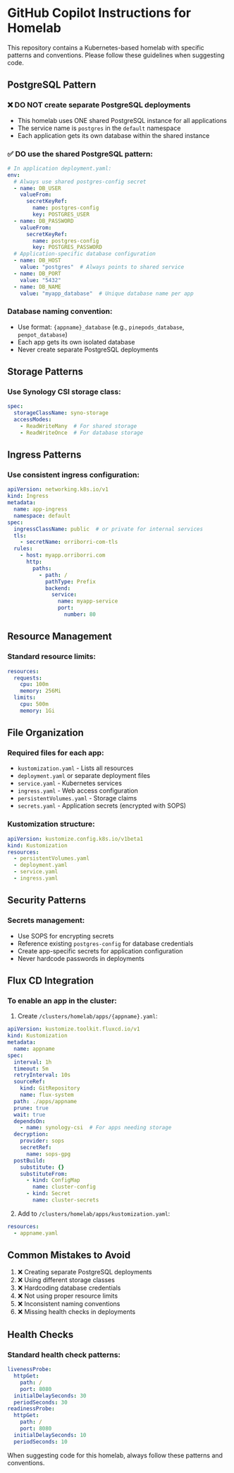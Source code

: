 # GitHub Copilot Instructions for Homelab

This repository contains a Kubernetes-based homelab with specific patterns and conventions. Please follow these guidelines when suggesting code.

## PostgreSQL Pattern

### ❌ DO NOT create separate PostgreSQL deployments
- This homelab uses ONE shared PostgreSQL instance for all applications
- The service name is `postgres` in the `default` namespace
- Each application gets its own database within the shared instance

### ✅ DO use the shared PostgreSQL pattern:

```yaml
# In application deployment.yaml:
env:
  # Always use shared postgres-config secret
  - name: DB_USER
    valueFrom:
      secretKeyRef:
        name: postgres-config
        key: POSTGRES_USER
  - name: DB_PASSWORD
    valueFrom:
      secretKeyRef:
        name: postgres-config
        key: POSTGRES_PASSWORD
  # Application-specific database configuration
  - name: DB_HOST
    value: "postgres"  # Always points to shared service
  - name: DB_PORT
    value: "5432"
  - name: DB_NAME
    value: "myapp_database"  # Unique database name per app
```

### Database naming convention:
- Use format: `{appname}_database` (e.g., `pinepods_database`, `penpot_database`)
- Each app gets its own isolated database
- Never create separate PostgreSQL deployments

## Storage Patterns

### Use Synology CSI storage class:
```yaml
spec:
  storageClassName: syno-storage
  accessModes:
    - ReadWriteMany  # For shared storage
    - ReadWriteOnce  # For database storage
```

## Ingress Patterns

### Use consistent ingress configuration:
```yaml
apiVersion: networking.k8s.io/v1
kind: Ingress
metadata:
  name: app-ingress
  namespace: default
spec:
  ingressClassName: public  # or private for internal services
  tls:
    - secretName: orriborri-com-tls
  rules:
    - host: myapp.orriborri.com
      http:
        paths:
          - path: /
            pathType: Prefix
            backend:
              service:
                name: myapp-service
                port:
                  number: 80
```

## Resource Management

### Standard resource limits:
```yaml
resources:
  requests:
    cpu: 100m
    memory: 256Mi
  limits:
    cpu: 500m
    memory: 1Gi
```

## File Organization

### Required files for each app:
- `kustomization.yaml` - Lists all resources
- `deployment.yaml` or separate deployment files
- `service.yaml` - Kubernetes services
- `ingress.yaml` - Web access configuration
- `persistentVolumes.yaml` - Storage claims
- `secrets.yaml` - Application secrets (encrypted with SOPS)

### Kustomization structure:
```yaml
apiVersion: kustomize.config.k8s.io/v1beta1
kind: Kustomization
resources:
  - persistentVolumes.yaml
  - deployment.yaml
  - service.yaml
  - ingress.yaml
```

## Security Patterns

### Secrets management:
- Use SOPS for encrypting secrets
- Reference existing `postgres-config` for database credentials
- Create app-specific secrets for application configuration
- Never hardcode passwords in deployments

## Flux CD Integration

### To enable an app in the cluster:
1. Create `/clusters/homelab/apps/{appname}.yaml`:
```yaml
apiVersion: kustomize.toolkit.fluxcd.io/v1
kind: Kustomization
metadata:
  name: appname
spec:
  interval: 1h
  timeout: 5m
  retryInterval: 10s
  sourceRef:
    kind: GitRepository
    name: flux-system
  path: ./apps/appname
  prune: true
  wait: true
  dependsOn:
    - name: synology-csi  # For apps needing storage
  decryption:
    provider: sops
    secretRef:
      name: sops-gpg
  postBuild:
    substitute: {}
    substituteFrom:
      - kind: ConfigMap
        name: cluster-config
      - kind: Secret
        name: cluster-secrets
```

2. Add to `/clusters/homelab/apps/kustomization.yaml`:
```yaml
resources:
  - appname.yaml
```

## Common Mistakes to Avoid

1. ❌ Creating separate PostgreSQL deployments
2. ❌ Using different storage classes
3. ❌ Hardcoding database credentials
4. ❌ Not using proper resource limits
5. ❌ Inconsistent naming conventions
6. ❌ Missing health checks in deployments

## Health Checks

### Standard health check patterns:
```yaml
livenessProbe:
  httpGet:
    path: /
    port: 8080
  initialDelaySeconds: 30
  periodSeconds: 30
readinessProbe:
  httpGet:
    path: /
    port: 8080
  initialDelaySeconds: 10
  periodSeconds: 10
```

When suggesting code for this homelab, always follow these patterns and conventions.
